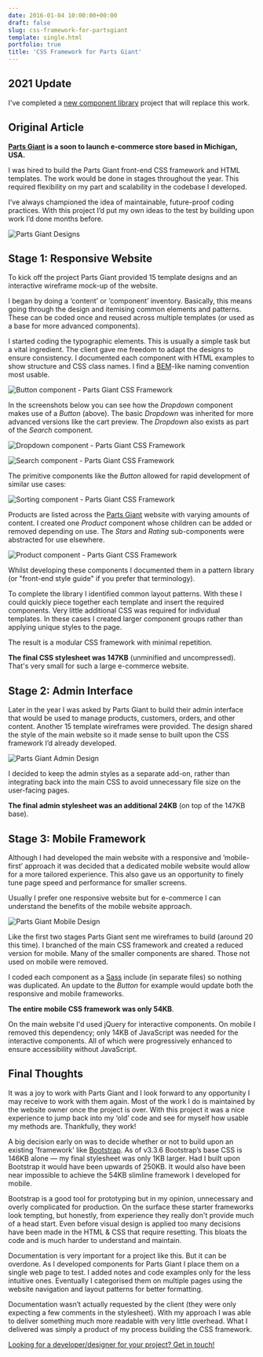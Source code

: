 ```yaml
---
date: 2016-01-04 10:00:00+00:00
draft: false
slug: css-framework-for-partsgiant
template: single.html
portfolio: true
title: 'CSS Framework for Parts Giant'
---
```


## 2021 Update

I've completed a [new component library](/2021/07/01/new-component-library-for-parts-giant/) project that will replace this work.

## Original Article

**[Parts Giant](http://www.partsgiant.com/) is a soon to launch e-commerce store based in Michigan, USA.**

I was hired to build the Parts Giant front-end CSS framework and HTML templates. The work would be done in stages throughout the year. This required flexibility on my part and scalability in the codebase I developed.

I’ve always championed the idea of maintainable, future-proof coding practices. With this project I’d put my own ideas to the test by building upon work I’d done months before.

![Parts Giant Designs](/images/portfolio/partsgiant-designs.png)

## Stage 1: Responsive Website

To kick off the project Parts Giant provided 15 template designs and an interactive wireframe mock-up of the website.

I began by doing a ‘content’ or ‘component’ inventory. Basically, this means going through the design and itemising common elements and patterns. These can be coded once and reused across multiple templates (or used as a base for more advanced components).

I started coding the typographic elements. This is usually a simple task but a vital ingredient. The client gave me freedom to adapt the designs to ensure consistency. I documented each component with HTML examples to show structure and CSS class names. I find a [BEM](http://csswizardry.com/2015/08/bemit-taking-the-bem-naming-convention-a-step-further/)-like naming convention most usable.

![Button component - Parts Giant CSS Framework](/images/portfolio/partsgiant-buttons.png)

In the screenshots below you can see how the *Dropdown* component makes use of a *Button* (above). The basic *Dropdown* was inherited for more advanced versions like the cart preview. The *Dropdown* also exists as part of the *Search* component.

![Dropdown component - Parts Giant CSS Framework](/images/portfolio/partsgiant-dropdowns.png)

![Search component - Parts Giant CSS Framework](/images/portfolio/partsgiant-search.png)

The primitive components like the *Button* allowed for rapid development of similar use cases:

![Sorting component - Parts Giant CSS Framework](/images/portfolio/partsgiant-sorting.png)

Products are listed across the [Parts Giant](http://www.partsgiant.com/) website with varying amounts of content. I created one *Product* component whose children can be added or removed depending on use. The *Stars* and *Rating* sub-components were abstracted for use elsewhere.

![Product component - Parts Giant CSS Framework](/images/portfolio/partsgiant-products.png)

Whilst developing these components I documented them in a pattern library (or "front-end style guide" if you prefer that terminology).

To complete the library I identified common layout patterns. With these I could quickly piece together each template and insert the required components. Very little additional CSS was required for individual templates. In these cases I created larger component groups rather than applying unique styles to the page.

The result is a modular CSS framework with minimal repetition.

**The final CSS stylesheet was 147KB** (unminified and uncompressed). That's very small for such a large e-commerce website.

## Stage 2: Admin Interface

Later in the year I was asked by Parts Giant to build their admin interface that would be used to manage products, customers, orders, and other content. Another 15 template wireframes were provided. The design shared the style of the main website so it made sense to built upon the CSS framework I’d already developed.

![Parts Giant Admin Design](/images/portfolio/partsgiant-admin.png)

I decided to keep the admin styles as a separate add-on, rather than integrating back into the main CSS to avoid unnecessary file size on the user-facing pages.

**The final admin stylesheet was an additional 24KB** (on top of the 147KB base).

## Stage 3: Mobile Framework

Although I had developed the main website with a responsive and ’mobile-first’ approach it was decided that a dedicated mobile website would allow for a more tailored experience. This also gave us an opportunity to finely tune page speed and performance for smaller screens.

Usually I prefer one responsive website but for e-commerce I can understand the benefits of the mobile website approach.

![Parts Giant Mobile Design](/images/portfolio/partsgiant-mobile.png)

Like the first two stages Parts Giant sent me wireframes to build (around 20 this time). I branched of the main CSS framework and created a reduced version for mobile. Many of the smaller components are shared. Those not used on mobile were removed.

I coded each component as a [Sass](http://sass-lang.com/) include (in separate files) so nothing was duplicated. An update to the *Button* for example would update both the responsive and mobile frameworks.

**The entire mobile CSS framework was only 54KB**.

On the main website I'd used jQuery for interactive components. On mobile I removed this dependency; only 14KB of JavaScript was needed for the interactive components. All of which were progressively enhanced to ensure accessibility without JavaScript.

## Final Thoughts

It was a joy to work with Parts Giant and I look forward to any opportunity I may receive to work with them again. Most of the work I do is maintained by the website owner once the project is over. With this project it was a nice experience to jump back into my ‘old’ code and see for myself how usable my methods are. Thankfully, they work!

A big decision early on was to decide whether or not to build upon an existing 'framework' like [Bootstrap](http://getbootstrap.com/). As of v3.3.6 Bootstrap’s base CSS is 146KB alone — my final stylesheet was only 1KB larger. Had I built upon Bootstrap it would have been upwards of 250KB. It would also have been near impossible to achieve the 54KB slimline framework I developed for mobile.

Bootstrap is a good tool for prototyping but in my opinion, unnecessary and overly complicated for production. On the surface these starter frameworks look tempting, but honestly, from experience they really don't provide much of a head start. Even before visual design is applied too many decisions have been made in the HTML & CSS that require resetting. This bloats the code and is much harder to understand and maintain.

Documentation is very important for a project like this. But it can be overdone. As I developed components for Parts Giant I place them on a single web page to test. I added notes and code examples only for the less intuitive ones. Eventually I categorised them on multiple pages using the website navigation and layout patterns for better formatting.

Documentation wasn’t actually requested by the client (they were only expecting a few comments in the stylesheet). With my approach I was able to deliver something much more readable with very little overhead. What I delivered was simply a product of my process building the CSS framework.

[Looking for a developer/designer for your project? Get in touch!](/contact/)

